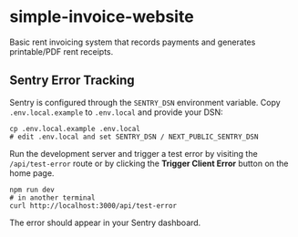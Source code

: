 # simple-invoice-website

Basic rent invoicing system that records payments and generates printable/PDF rent receipts.

## Sentry Error Tracking

Sentry is configured through the `SENTRY_DSN` environment variable. Copy `.env.local.example` to `.env.local` and provide your DSN:

```
cp .env.local.example .env.local
# edit .env.local and set SENTRY_DSN / NEXT_PUBLIC_SENTRY_DSN
```

Run the development server and trigger a test error by visiting the `/api/test-error` route or by clicking the **Trigger Client Error** button on the home page.

```
npm run dev
# in another terminal
curl http://localhost:3000/api/test-error
```

The error should appear in your Sentry dashboard.
